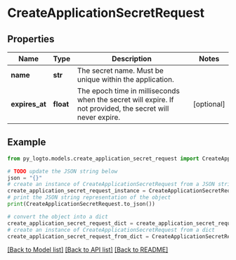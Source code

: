 # CreateApplicationSecretRequest


## Properties

Name | Type | Description | Notes
------------ | ------------- | ------------- | -------------
**name** | **str** | The secret name. Must be unique within the application. | 
**expires_at** | **float** | The epoch time in milliseconds when the secret will expire. If not provided, the secret will never expire. | [optional] 

## Example

```python
from py_logto.models.create_application_secret_request import CreateApplicationSecretRequest

# TODO update the JSON string below
json = "{}"
# create an instance of CreateApplicationSecretRequest from a JSON string
create_application_secret_request_instance = CreateApplicationSecretRequest.from_json(json)
# print the JSON string representation of the object
print(CreateApplicationSecretRequest.to_json())

# convert the object into a dict
create_application_secret_request_dict = create_application_secret_request_instance.to_dict()
# create an instance of CreateApplicationSecretRequest from a dict
create_application_secret_request_from_dict = CreateApplicationSecretRequest.from_dict(create_application_secret_request_dict)
```
[[Back to Model list]](../README.md#documentation-for-models) [[Back to API list]](../README.md#documentation-for-api-endpoints) [[Back to README]](../README.md)


